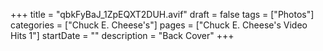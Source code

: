 +++
title = "qbkFyBaJ_1ZpEQXT2DUH.avif"
draft = false
tags = ["Photos"]
categories = ["Chuck E. Cheese's"]
pages = ["Chuck E. Cheese's Video Hits 1"]
startDate = ""
description = "Back Cover"
+++
